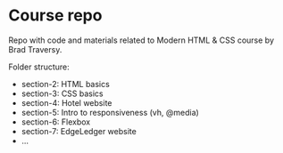 # Course repo

Repo with code and materials related to Modern HTML & CSS course by Brad Traversy. 

Folder structure: 
  - section-2: HTML basics
  - section-3: CSS basics
  - section-4: Hotel website
  - section-5: Intro to responsiveness (vh, @media)
  - section-6: Flexbox
  - section-7: EdgeLedger website
  - ...